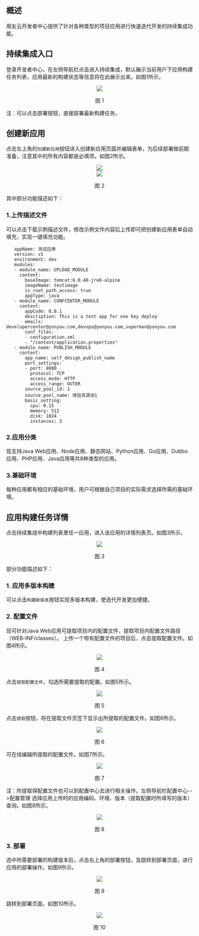 ## 概述
用友云开发者中心提供了针对各种类型的项目应用进行快速迭代开发的持续集成功能。

## 持续集成入口 ##

登录开发者中心，在左侧导航栏点击进入持续集成，默认展示当前用户下应用构建任务列表，应用最新的构建状态等信息将在此展示出来。如图1所示。

<div align="center">
<img src="/articles/cloud/3-/images/create_1.png">
</div>
<p align="center"> 图 1</p>

注：可以点击部署按钮，直接部署最新构建任务。

## 创建新应用 ##

点击左上角的```创建新应用```按钮进入创建新应用页面并编辑表单，为后续部署做前期准备，注意其中的所有内容都是必填项。如图2所示。

<div align="center">
<img src="/articles/cloud/3-/images/create_2.1.png">
</div>
<div align="center">
<img src="/articles/cloud/3-/images/create_2.2.png">
</div>
<p align="center"> 图 2</p>

其中部分功能描述如下：

### 1.上传描述文件 ###

可以点击下载示例描述文件，修改示例文件内容后上传即可把创建新应用表单自动填充，实现一键填充功能。

 ```
	appName: 测试应用
	version: v1
	environment: dev
	modules:
	- module_name: UPLOAD_MODULE
	  content:
	    baseImage: tomcat:6.0.48-jre8-alpine
	    imageName: testimage
	    is_root_path_access: true
	    appType: java
	- module_name: CONFCENTER_MODULE
	  content:
	    appCode: 0.0.1
	    description: This is a test app for one key deploy
	    emails: developercenter@yonyou.com,devops@yonyou.com,superman@yonyou.com
	    conf_files:
	    - configuration.xml
	    - "/content/application.properties"
	- module_name: PUBLISH_MODULE
	  content:
	    app_name: self_design_publish_name
	    port_settings:
	    - port: 8080
	      protocol: TCP
	      access_mode: HTTP
	      access_range: OUTER
	    source_pool_id: 1
	    source_pool_name: 体验资源池1
	    basic_setting:
	      cpu: 0.15
	      memory: 512
	      disk: 1024
	      instances: 3
```
### 2.应用分类 ###

现支持Java Web应用、Node应用、静态网站、Python应用、Go应用、Dubbo应用、PHP应用、Java应用等共8种类型的应用。

### 3.基础环境 ###

每种应用都有相应的基础环境，用户可根据自己项目的实际需求选择所需的基础环境。

## 应用构建任务详情 ##

点击持续集成中构建列表里任一应用，进入该应用的详情列表页。如图3所示。

<div align="center">
<img src="/articles/cloud/3-/images/create_3.png">
</div>
<p align="center"> 图 3</p>

部分功能描述如下：

### 1. 应用多版本构建 ###

可以点击```构建新版本```按钮实现多版本构建，使迭代开发更加便捷。

### 2. 配置文件 ###

现可针对Java Web应用可提取项目内的配置文件，提取项目内配置文件路径（WEB-INF/classes）。
上传一个带有配置文件的项目后，点击提取配置文件。如图4所示。

<div align="center">
<img src="/articles/cloud/3-/images/create_4.png">
</div>
<p align="center"> 图 4</p>

点击```提取配置文件```，勾选所需要提取的配置。如图5所示。

<div align="center">
<img src="/articles/cloud/3-/images/create_5.png">
</div>
<p align="center"> 图 5</p>

点击```提取```按钮，将在提取文件页签下显示出所提取的配置文件。如图6所示。

<div align="center">
<img src="/articles/cloud/3-/images/create_6.png">
</div>
<p align="center"> 图 6</p>

可在线编辑所提取的配置文件。如图7所示。

<div align="center">
<img src="/articles/cloud/3-/images/create_7.png">
</div>
<p align="center"> 图 7</p>

注：所提取得配置文件也可以到配置中心去进行相关操作。左侧导航栏配置中心-->配置管理
选择应用上传时的应用编码、环境、版本（提取配置时所填写的版本）查询。如图8所示。

<div align="center">
<img src="/articles/cloud/3-/images/create_8.png">
</div>
<p align="center"> 图 8</p>

### 3. 部署 ###

选中所需要部署的构建版本后，点击右上角的部署按钮，及跳转到部署页面，进行应用的部署操作。如图9所示。

<div align="center">
<img src="/articles/cloud/3-/images/create_9.png">
</div>
<p align="center"> 图 9</p>

跳转到部署页面。如图10所示。

<div align="center">
<img src="/articles/cloud/3-/images/create_10.png">
</div>
<p align="center"> 图 10</p>